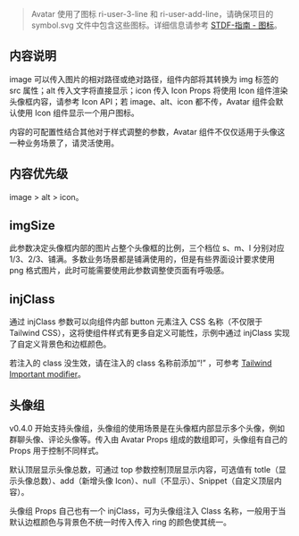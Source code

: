 > Avatar 使用了图标 ri-user-3-line 和 ri-user-add-line，请确保项目的 symbol.svg 文件中包含这些图标。详细信息请参考 [STDF-指南 - 图标](https://stdf.design/#/guide/icon)。

## 内容说明

image 可以传入图片的相对路径或绝对路径，组件内部将其转换为 img 标签的 src 属性；alt 传入文字将直接显示；icon 传入 Icon Props 将使用 Icon 组件渲染头像框内容，请参考 Icon API；若 image、alt、icon 都不传，Avatar 组件会默认使用 Icon 组件显示一个用户图标。

内容的可配置性结合其他对于样式调整的参数，Avatar 组件不仅仅适用于头像这一种业务场景了，请灵活使用。

## 内容优先级

image > alt > icon。

## imgSize

此参数决定头像框内部的图片占整个头像框的比例，三个档位 s、m、l 分别对应 1/3、2/3、铺满。多数业务场景都是铺满使用的，但是有些界面设计要求使用 png 格式图片，此时可能需要使用此参数调整使页面有呼吸感。

## injClass

通过 injClass 参数可以向组件内部 button 元素注入 CSS 名称（不仅限于 Tailwind CSS），这将使组件样式有更多自定义可能性，示例中通过 injClass 实现了自定义背景色和边框颜色。

若注入的 class 没生效，请在注入的 class 名称前添加“!” ，可参考 [Tailwind Important modifier](https://tailwindcss.com/docs/configuration#important-modifier)。

## 头像组

v0.4.0 开始支持头像组，头像组的使用场景是在头像框内部显示多个头像，例如群聊头像、评论头像等。传入由 Avatar Props 组成的数组即可，头像组有自己的 Props 用于控制不同样式。

默认顶层显示头像总数，可通过 top 参数控制顶层显示内容，可选值有 totle（显示头像总数）、add（新增头像 Icon）、null（不显示）、Snippet（自定义顶层内容）。

头像组 Props 自己也有一个 injClass，可为头像组注入 Class 名称，一般用于当默认边框颜色与背景色不统一时传入传入 ring 的颜色使其统一。
